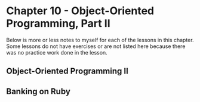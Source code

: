 # Chapter 10 - Object-Oriented Programming, Part II
Below is more or less notes to myself for each of the lessons in this chapter.  Some lessons do not have exercises or are not listed here because there was no practice work done in the lesson.
## Object-Oriented Programming II

## Banking on Ruby
